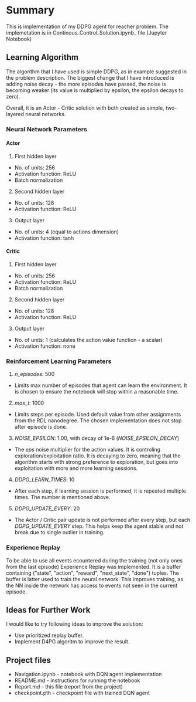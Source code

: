 # Summary

This is implementation of my DDPG agent for reacher problem. The implemetation is in Continous_Control_Solution.ipynb_ file (Jupyter Notebook)

## Learning Algorithm

The algorithm that I have used is simple DDPG, as in example suggested in the problem description. The biggest change that I have introduced is adding noise decay - the more episodes have passed, the noise is becoming weaker (its value is multiplied by epsilon, the epsilon decays to zero).

Overall, it is an Actor - Critic solution with both created as simple, two-layered neural networks.

### Neural Network Parameters

#### Actor

1. First hidden layer
  - No. of units: 256
  - Activation function: ReLU
  - Batch normalization
2. Second hidden layer
  - No. of units: 128
  - Activation function: ReLU
3. Output layer
  - No. of units: 4 (equal to actions dimension)
  - Activation function: tanh

#### Critic

1. First hidden layer
  - No. of units: 256
  - Activation function: ReLU
  - Batch normalization
2. Second hidden layer
  - No. of units: 128
  - Activation function: ReLU
3. Output layer
  - No. of units: 1 (calculates the action value function - a scalar)
  - Activation function: none

### Reinforcement Learning Parameters

1. _n\_episodes_: 500
  - Limits max number of episodes that agent can learn the environment. It is chosen to ensure the notebook will stop within a reasonable time.
2. _max\_t_: 1000
  - Limits steps per episode. Used default value from other assignments from the RDL nanodegree. The chosen implementation does not stop after episode is done.
3. _NOISE_EPSILON_: 1.00, with decay of 1e-6 (_NOISE_EPSILON_DECAY_)
  - The _eps_ noise multiplier for the action values. It is controling exploration/exploitation ratio. It is decaying to zero, meaning that the algorithm starts with strong preference to exploration, but goes into exploitation with more and more learning sessions.
4. _DDPG_LEARN_TIMES_: 10
  - After each step, if learning session is performed, it is repeated multiple times. The number is mentioned above.
5. _DDPG_UPDATE_EVERY_: 20
  - The Actor / Critic pair update is not performed after every step, but each _DDPG_UPDATE_EVERY_ step. This helps keep the agent stable and not break due to single outlier in training.

### Experience Replay

To be able to use all events ecountered during the training (not only ones from the last episode) Experience Replay was implemented. It is a buffer containing ("state", "action", "reward", "next_state", "done") tuples. The buffer is latter used to train the neural network. This improves training, as the NN inside the network has access to events not seen in the current episode.

## Ideas for Further Work

I would like to try following ideas to improve the solution:

- Use prioritized replay buffer.
- Implement D4PG algoritm to improve the result.

## Project files
- Navigation.ipynb - notebook with DQN agent implementation
- README.md - instructions for running the notebook
- Report.md - this file (report from the project)
- checkpoint.pth - checkpoint file with trained DQN agent